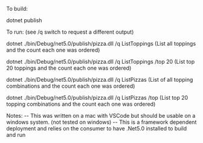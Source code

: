 To build:

dotnet publish

To run:  (see /q switch to request a different output)

dotnet ./bin/Debug/net5.0/publish/pizza.dll /q ListToppings            (List all toppings and the count each one was ordered)

dotnet ./bin/Debug/net5.0/publish/pizza.dll /q ListToppings /top 20    (List top 20 toppings and the count each one was ordered)

dotnet ./bin/Debug/net5.0/publish/pizza.dll /q ListPizzas              (List of all topping combinations and the count each one was ordered)

dotnet ./bin/Debug/net5.0/publish/pizza.dll /q ListPizzas /top         (List top 20 topping combinations and the count each one was ordered)


Notes:
    -- This was written on a mac with VSCode but should be usable on a windows system. (not tested on windows)
    -- This is a framework dependent deployment and relies on the consumer to have .Net5.0 installed to build and run
